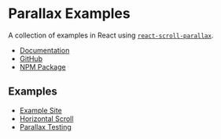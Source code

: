 # Parallax Examples

A collection of examples in React using [`react-scroll-parallax`](https://github.com/jscottsmith/react-scroll-parallax).

- [Documentation](https://react-scroll-parallax.damnthat.tv)
- [GitHub](https://github.com/jscottsmith/react-scroll-parallax)
- [NPM Package](https://www.npmjs.com/package/react-scroll-parallax)

## Examples

- [Example Site](https://react-scroll-parallax-examples.vercel.app/)
- [Horizontal Scroll](https://react-scroll-parallax-horizontal-scroll.surge.sh/)
- [Parallax Testing](https://jscottsmith.github.io/react-scroll-parallax-examples/examples/parallax-test/)
<!-- - TODO: work on perf [Spaceworms](https://react-scroll-parallax-space-worms.surge.sh/) -->
